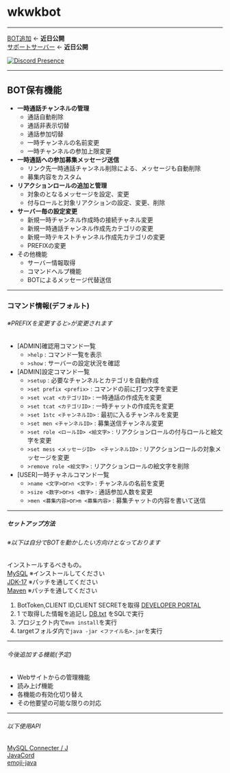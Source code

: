 # wkwkbot
***
 [BOT追加]() ← **近日公開**  
 [サポートサーバー](https://discord.gg/) ← **近日公開**

 [![Discord Presence](https://lanyard.cnrad.dev/api/422099698388697108?idleMessage=今は何もしてないよ
 )](https://discord.com/users/422099698388697108)
***
  ## BOT保有機能
- **一時通話チャンネルの管理**
  - 通話自動削除
  - 通話非表示切替
  - 通話参加切替
  - 一時チャンネルの名前変更
  - 一時チャンネルの参加上限変更
- **一時通話への参加募集メッセージ送信**
  - リンク先一時通話チャンネル削除による、メッセージも自動削除
  - 募集内容をカスタム
- **リアクションロールの追加と管理**
  - 対象のとなるメッセージを設定、変更
  - 付与ロールと対象リアクションの設定、変更、削除
- **サーバー毎の設定変更**
  - 新規一時チャンネル作成時の接続チャネル変更
  - 新規一時通話チャンネル作成先カテゴリの変更
  - 新規一時テキストチャンネル作成先カテゴリの変更
  - PREFIXの変更
- その他機能
  - サーバー情報取得
  - コマンドヘルプ機能
  - BOTによるメッセージ代替送信
***
  ### コマンド情報(デフォルト)
  ###### ※PREFIXを変更すると`>`が変更されます
- [ADMIN]確認用コマンド一覧  
  - `>help` : コマンド一覧を表示  
  - `>show` : サーバーの設定状況を確認  
- [ADMIN]設定コマンド一覧  
  - `>setup` : 必要なチャンネルとカテゴリを自動作成  
  - `>set prefix <prefix>` : コマンドの前に打つ文字を変更  
  - `>set vcat <カテゴリID>` : 一時通話の作成先を変更  
  - `>set tcat <カテゴリID>` : 一時チャットの作成先を変更  
  - `>set 1stc <チャンネルID>` : 最初に入るチャンネルを変更  
  - `>set men <チャンネルID>` : 募集送信チャンネル変更  
  - `>set role <ロールID> <絵文字>` : リアクションロールの付与ロールと絵文字を変更  
  - `>set mess <メッセージID>　<チャンネルID>` : リアクションロールの対象メッセージを変更  
  - `>remove role <絵文字>` : リアクションロールの絵文字を削除  
- [USER]一時チャネルコマンド一覧  
  - `>name <文字>`or`>n <文字>` : チャンネルの名前を変更  
  - `>size <数字>`or`>s <数字>` : 通話参加人数を変更  
  - `>men <募集内容>`or`>m <募集内容>` : 募集チャットの内容を書いて送信  
***
##### セットアップ方法
###### ※以下は自分でBOTを動かしたい方向けとなっております
インストールするべきもの。  
[MySQL](https://dev.mysql.com/downloads/mysql/) ※インストールしてください  
[JDK-17](https://www.oracle.com/java/technologies/downloads/) ※パッチを通してください  
[Maven](https://maven.apache.org/download.cgi) ※パッチを通してください
1. BotToken,CLIENT ID,CLIENT SECRETを取得 [DEVELOPER PORTAL](https://discord.com/developers/applications)
2. 1 で取得した情報を追記し [DB.txt](https://github.com/wkwk-3/wkwkbot/blob/main/DB/DB.txt) をSQLで実行 
3. プロジェクト内で`mvn install`を実行
4. targetフォルダ内で`java -jar <ファイル名>.jar`を実行
***
###### 今後追加する機能(予定)  
- Webサイトからの管理機能
- 読み上げ機能
- 各機能の有効化切り替え
- その他要望の可能な限りの対応
***
###### 以下使用API
[MySQL Connecter / J](https://github.com/mysql/mysql-connector-j)  
[JavaCord](https://javacord.org)  
[emoji-java](https://github.com/vdurmont/emoji-java)